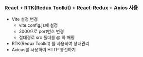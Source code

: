 ### React + RTK(Redux Toolkit) + React-Redux + Axios 사용
* Vite 설정 변경
    - vite.config.js에 설정
    - 3000으로 port번호 변경
    - 절대경로 src 폴더를 @ 와 매핑
* RTK(Redux Toolkit) 를 사용하여 상태관리
* Axious를 사용하여 HTTP 통신하기